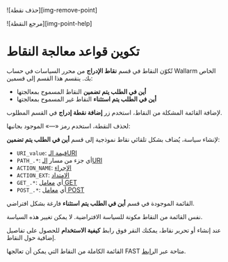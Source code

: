 ![حذف نقطة][img-remove-point]

![مرجع النقطة][img-point-help]

[link-get-point]:           ../../dsl/points/parsers/http.md#get-filter
[link-post-point]:          ../../dsl/points/parsers/http.md#post-filter
[link-path-point]:          ../../dsl/points/parsers/http.md#path-filter
[link-action-name-point]:   ../../dsl/points/parsers/http.md#actionname-filter
[link-action-ext-point]:    ../../dsl/points/parsers/http.md#actionext-filter
[link-uri-point]:           ../../dsl/points/parsers/http.md#uri-filter

[doc-point-list]:           ../../dsl/points/parsers.md

# تكوين قواعد معالجة النقاط

تُكوّن النقاط في قسم **نقاط الإدراج** من محرر السياسات في حساب Wallarm الخاص بك. ينقسم هذا القسم إلى قسمين:

* **أين في الطلب يتم تضمين** النقاط المسموح بمعالجتها
* **أين في الطلب يتم استثناء** النقاط غير المسموح بمعالجتها

لإضافة القائمة المشكلة من النقاط، استخدم زر **إضافة نقطة إدراج** في القسم المطلوب.

لحذف النقطة، استخدم رمز «—» الموجود بجانبها:

لإنشاء سياسة، يُضاف بشكل تلقائي نقاط نموذجية إلى قسم **أين في الطلب يتم تضمين**:

* `URI_value`: [قيمة الـURI][link-uri-point]
* `PATH_.*`: أي جزء من مسار [الـURI][link-path-point]
* `ACTION_NAME`: [الإجراء][link-action-name-point]
* `ACTION_EXT`: [الامتداد][link-action-ext-point]
* `GET_.*`: أي [معامل GET][link-get-point]
* `POST_.*`: أي [معامل POST][link-post-point]

القائمة الموجودة في قسم **أين في الطلب يتم استثناء** فارغة بشكل افتراضي.

نفس القائمة من النقاط مكونة للسياسة الافتراضية. لا يمكن تغيير هذه السياسة.

عند إنشاء أو تحرير نقاط، يمكنك النقر فوق رابط **كيفية الاستخدام** للحصول على تفاصيل إضافية حول النقاط.

القائمة الكاملة من النقاط التي يمكن أن تعالجها FAST متاحة عبر ال[رابط][doc-point-list].